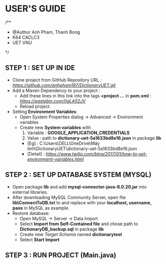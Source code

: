 # USER'S GUIDE

/**
 * @Author Anh Pham, Thanh Bong 
 * K64 CACLC3
 * UET VNU
 
 */

## STEP 1 : SET UP IN IDE
* Clone project from GitHub Repository URL : *https://github.com/anhpham197/DictionaryUET.git*
* Add a Maven Dependency to your project :
  * Add these lines in this link into the tags **<project ...</project>** in **pom.xml** : *https://pastebin.com/0gLA52JV*
  * Reload project.
* Setting **Environment Variables**:
  * Open System Properties dialog -> Advanced -> Environment variables
  * Create new **System variables** with 
    1. Variable : **GOOGLE_APPLICATION_CREDENTIALS** 
    2. Value    : path to **dictionary-uet-5a1633bd8e16.json** in package **lib**
    * [Eg] : C:\Users\DELL\OneDrive\Máy tính\DictionaryUET\dictionary-uet-5a1633bd8e16.json
    * [Detail] : *https://www.twilio.com/blog/2017/01/how-to-set-environment-variables.html*
                                            
## STEP 2 : SET UP DATABASE SYSTEM (MYSQL)
* Open package **lib** and add **mysql-connector-java-8.0.20.jar** into external libraries.
* After downloading MySQL Community Server, open file **lib\ConnectToDB.txt** to and replace with your **localhost, username, pass** in MySQL as example.
* Restore database: 
  * Open MySQL -> Server -> Data Import
  * Select **Import from Self-Contained file** and chose path to **DictionaryDB_backup.sql** in package **lib**
  * Create new *Target Schema* named **dictionarytest** 
  * Select **Start Import**
 
## STEP 3 : RUN PROJECT (Main.java)
